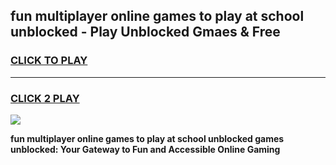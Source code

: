 
## fun multiplayer online games to play at school unblocked - Play Unblocked Gmaes & Free
<h3>
<a href="https://news.freeplayer.one?title=fun_multiplayer_online_games_to_play_at_school_unblocked&ref=23F">CLICK TO PLAY</a></h3>
<hr>

<h3>
<a href="https://news.freeplayer.one?title=fun_multiplayer_online_games_to_play_at_school_unblocked&ref=23F">CLICK 2 PLAY</a>
  
</h3>

<a href="https://news.freeplayer.one?title=fun_multiplayer_online_games_to_play_at_school_unblocked&ref=23F/"><img src="https://clearcache.store/games.png"></a>


**fun multiplayer online games to play at school unblocked games unblocked: Your Gateway to Fun and Accessible Online Gaming**
